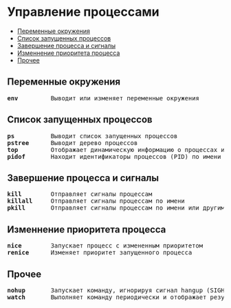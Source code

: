 # Управление процессами
   * [Переменные окружения](#переменные-окружения)
   * [Список запущенных процессов](#список-запущенных-процессов)
   * [Завершение процесса и сигналы](#завершение-процесса-и-сигналы)
   * [Изменнение приоритета процесса](#изменнение-приоритета-процесса)
   * [Прочее](#прочее)

## Переменные окружения
<pre>
<b>env</b>         Выводит или изменяет переменные окружения
</pre>

## Список запущенных процессов
<pre>
<b>ps</b>          Выводит список запущенных процессов
<b>pstree</b>      Выводит дерево процессов
<b>top</b>         Отображает динамическую информацию о процессах и системных ресурсах
<b>pidof</b>       Находит идентификаторы процессов (PID) по имени
</pre>

## Завершение процесса и сигналы
<pre>
<b>kill</b>        Отправляет сигналы процессам
<b>killall</b>     Отправляет сигналы процессам по имени
<b>pkill</b>       Отправляет сигналы процессам по имени или другим критериям
</pre>

## Изменнение приоритета процесса
<pre>
<b>nice</b>        Запускает процесс с измененным приоритетом
<b>renice</b>      Изменяет приоритет запущенного процесса
</pre>

## Прочее
<pre>
<b>nohup</b>       Запускает команду, игнорируя сигнал hangup (SIGHUP)
<b>watch</b>       Выполняет команду периодически и отображает результат
</pre>
